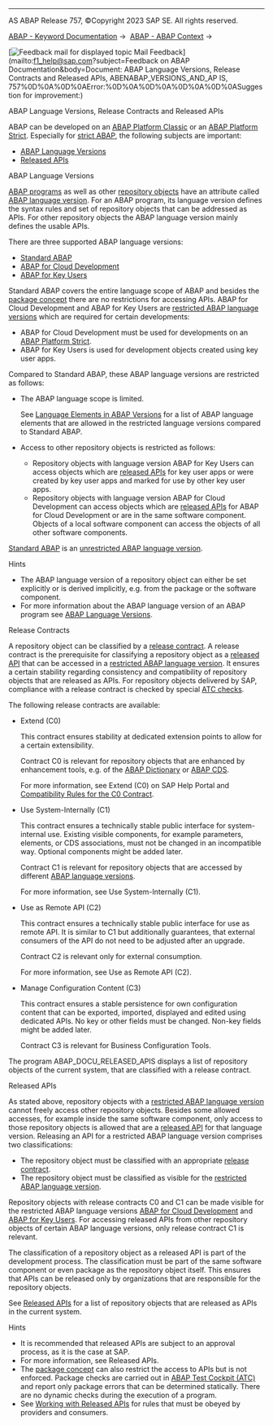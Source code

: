   

* * *

AS ABAP Release 757, ©Copyright 2023 SAP SE. All rights reserved.

[ABAP - Keyword Documentation](javascript:call_link\('abenabap.htm'\)) →  [ABAP - ABAP Context](javascript:call_link\('abenabap_context.htm'\)) → 

 [![](Mail.gif?object=Mail.gif&sap-language=EN "Feedback mail for displayed topic") Mail Feedback](mailto:f1_help@sap.com?subject=Feedback on ABAP Documentation&body=Document: ABAP Language Versions, Release Contracts and Released APIs, ABENABAP_VERSIONS_AND_AP
IS, 757%0D%0A%0D%0AError:%0D%0A%0D%0A%0D%0A%0D%0ASuggestion for improvement:)

ABAP Language Versions, Release Contracts and Released APIs

ABAP can be developed on an [ABAP Platform Classic](javascript:call_link\('abenabap_platform_classic_glosry.htm'\) "Glossary Entry") or an [ABAP Platform Strict](javascript:call_link\('abenabap_platform_strict_glosry.htm'\) "Glossary Entry"). Especially for [strict ABAP](javascript:call_link\('abenstrict_abap_glosry.htm'\) "Glossary Entry"), the following subjects are important:

-   [ABAP Language Versions](#abenabap-versions-and-apis-1-------release-contracts---@ITOC@@ABENABAP_VERSIONS_AND_APIS_2)
-   [Released APIs](#@@ITOC@@ABENABAP_VERSIONS_AND_APIS_3)

ABAP Language Versions   

[ABAP programs](javascript:call_link\('abenabap_program_glosry.htm'\) "Glossary Entry") as well as other [repository objects](javascript:call_link\('abenrepository_object_glosry.htm'\) "Glossary Entry") have an attribute called [ABAP language version](javascript:call_link\('abenabap_version_glosry.htm'\) "Glossary Entry"). For an ABAP program, its language version defines the syntax rules and set of repository objects that can be addressed as APIs. For other repository objects the ABAP language version mainly defines the usable APIs.

There are three supported ABAP language versions:

-   [Standard ABAP](javascript:call_link\('abenstandard_abap_glosry.htm'\) "Glossary Entry")
-   [ABAP for Cloud Development](javascript:call_link\('abenabap_for_sap_cloud_glosry.htm'\) "Glossary Entry")
-   [ABAP for Key Users](javascript:call_link\('abenabap_for_key_users_glosry.htm'\) "Glossary Entry")

Standard ABAP covers the entire language scope of ABAP and besides the [package concept](javascript:call_link\('abenpackage_concept_glosry.htm'\) "Glossary Entry") there are no restrictions for accessing APIs. ABAP for Cloud Development and ABAP for Key Users are [restricted ABAP language versions](javascript:call_link\('abenrestricted_version_glosry.htm'\) "Glossary Entry") which are required for certain developments:

-   ABAP for Cloud Development must be used for developments on an [ABAP Platform Strict](javascript:call_link\('abenabap_platform_strict_glosry.htm'\) "Glossary Entry").
-   ABAP for Key Users is used for development objects created using key user apps.

Compared to Standard ABAP, these ABAP language versions are restricted as follows:

-   The ABAP language scope is limited.
    
    See [Language Elements in ABAP Versions](javascript:call_link\('abenrestricted_abap_elements.htm'\)) for a list of ABAP language elements that are allowed in the restricted language versions compared to Standard ABAP.
    
-   Access to other repository objects is restricted as follows:
    -   Repository objects with language version ABAP for Key Users can access objects which are [released APIs](javascript:call_link\('abenreleased_api_glosry.htm'\) "Glossary Entry") for key user apps or were created by key user apps and marked for use by other key user apps.
    -   Repository objects with language version ABAP for Cloud Development can access objects which are [released APIs](javascript:call_link\('abenreleased_api_glosry.htm'\) "Glossary Entry") for ABAP for Cloud Development or are in the same software component. Objects of a local software component can access the objects of all other software components.

[Standard ABAP](javascript:call_link\('abenstandard_abap_glosry.htm'\) "Glossary Entry") is an [unrestricted ABAP language version](javascript:call_link\('abenunrestricted_version_glosry.htm'\) "Glossary Entry").

Hints

-   The ABAP language version of a repository object can either be set explicitly or is derived implicitly, e.g. from the package or the software component.
-   For more information about the ABAP language version of an ABAP program see [ABAP Language Versions](javascript:call_link\('abenabap_versions.htm'\)).

Release Contracts   

A repository object can be classified by a [release contract](javascript:call_link\('abenrelease_contract_glosry.htm'\) "Glossary Entry"). A release contract is the prerequisite for classifying a repository object as a [released API](javascript:call_link\('abenreleased_api_glosry.htm'\) "Glossary Entry") that can be accessed in a [restricted ABAP language version](javascript:call_link\('abenrestricted_version_glosry.htm'\) "Glossary Entry"). It ensures a certain stability regarding consistency and compatibility of repository objects that are released as APIs. For repository objects delivered by SAP, compliance with a release contract is checked by special [ATC checks](javascript:call_link\('abenatc_glosry.htm'\) "Glossary Entry").

The following release contracts are available:

-   Extend (C0)
    
    This contract ensures stability at dedicated extension points to allow for a certain extensibility.
    
    Contract C0 is relevant for repository objects that are enhanced by enhancement tools, e.g. of the [ABAP Dictionary](javascript:call_link\('abenabap_dictionary_glosry.htm'\) "Glossary Entry") or [ABAP CDS](javascript:call_link\('abenabap_cds_glosry.htm'\) "Glossary Entry").
    
    For more information, see Extend (C0) on SAP Help Portal and [Compatibility Rules for the C0 Contract](javascript:call_link\('abenc0_contract_rules.htm'\)).
    
-   Use System-Internally (C1)
    
    This contract ensures a technically stable public interface for system-internal use. Existing visible components, for example parameters, elements, or CDS associations, must not be changed in an incompatible way. Optional components might be added later.
    
    Contract C1 is relevant for repository objects that are accessed by different [ABAP language versions](javascript:call_link\('abenabap_version_glosry.htm'\) "Glossary Entry").
    
    For more information, see Use System-Internally (C1).
    
-   Use as Remote API (C2)
    
    This contract ensures a technically stable public interface for use as remote API. It is similar to C1 but additionally guarantees, that external consumers of the API do not need to be adjusted after an upgrade.
    
    Contract C2 is relevant only for external consumption.
    
    For more information, see Use as Remote API (C2).
    
-   Manage Configuration Content (C3)
    
    This contract ensures a stable persistence for own configuration content that can be exported, imported, displayed and edited using dedicated APIs. No key or other fields must be changed. Non-key fields might be added later.
    
    Contract C3 is relevant for Business Configuration Tools.
    

The program ABAP\_DOCU\_RELEASED\_APIS displays a list of repository objects of the current system, that are classified with a release contract.

Released APIs   

As stated above, repository objects with a [restricted ABAP language version](javascript:call_link\('abenrestricted_version_glosry.htm'\) "Glossary Entry") cannot freely access other repository objects. Besides some allowed accesses, for example inside the same software component, only access to those repository objects is allowed that are a [released API](javascript:call_link\('abenreleased_api_glosry.htm'\) "Glossary Entry") for that language version. Releasing an API for a restricted ABAP language version comprises two classifications:

-   The repository object must be classified with an appropriate [release contract](javascript:call_link\('abenrelease_contract_glosry.htm'\) "Glossary Entry").
-   The repository object must be classified as visible for the [restricted ABAP language version](javascript:call_link\('abenrestricted_version_glosry.htm'\) "Glossary Entry").

Repository objects with release contracts C0 and C1 can be made visible for the restricted ABAP language versions [ABAP for Cloud Development](javascript:call_link\('abenabap_for_sap_cloud_glosry.htm'\) "Glossary Entry") and [ABAP for Key Users](javascript:call_link\('abenabap_for_key_users_glosry.htm'\) "Glossary Entry"). For accessing released APIs from other repository objects of certain ABAP language versions, only release contract C1 is relevant.

The classification of a repository object as a released API is part of the development process. The classification must be part of the same software component or even package as the repository object itself. This ensures that APIs can be released only by organizations that are responsible for the repository objects.

See [Released APIs](javascript:call_link\('abenreleased_apis.htm'\)) for a list of repository objects that are released as APIs in the current system.

Hints

-   It is recommended that released APIs are subject to an approval process, as it is the case at SAP.
-   For more information, see Released APIs.
-   The [package concept](javascript:call_link\('abenpackage_concept_glosry.htm'\) "Glossary Entry") can also restrict the access to APIs but is not enforced. Package checks are carried out in [ABAP Test Cockpit (ATC)](javascript:call_link\('abenabap_test_cockpit_glosry.htm'\) "Glossary Entry") and report only package errors that can be determined statically. There are no dynamic checks during the execution of a program.
-   See [Working with Released APIs](javascript:call_link\('abenrestricted_apis.htm'\)) for rules that must be obeyed by providers and consumers.